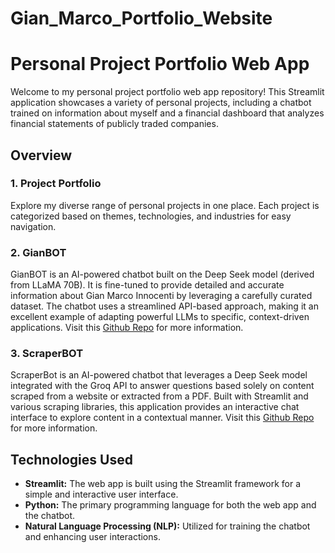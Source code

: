 # Gian_Marco_Portfolio_Website
# Personal Project Portfolio Web App

Welcome to my personal project portfolio web app repository! This Streamlit application showcases a variety of personal projects, including a chatbot trained on information about myself and a financial dashboard that analyzes financial statements of publicly traded companies.

## Overview

### 1. Project Portfolio

Explore my diverse range of personal projects in one place. Each project is categorized based on themes, technologies, and industries for easy navigation.

### 2. GianBOT

GianBOT is an AI-powered chatbot built on the Deep Seek model (derived from LLaMA 70B). It is fine-tuned to provide detailed and accurate information about Gian Marco Innocenti by leveraging a carefully curated dataset. The chatbot uses a streamlined API-based approach, making it an excellent example of adapting powerful LLMs to specific, context-driven applications.
Visit this [Github Repo](https://github.com/gminnocenti/GianMarcoInnocenti_DeepSeek_Personal_Chatbot) for more information.

### 3. ScraperBOT
ScraperBot is an AI-powered chatbot that leverages a Deep Seek model integrated with the Groq API to answer questions based solely on content scraped from a website or extracted from a PDF. Built with Streamlit and various scraping libraries, this application provides an interactive chat interface to explore content in a contextual manner. Visit this [Github Repo](https://github.com/gminnocenti/WebScrapper_PDF_Parser_Rag_Chatbot) for more information.

## Technologies Used

- **Streamlit:** The web app is built using the Streamlit framework for a simple and interactive user interface.
- **Python:** The primary programming language for both the web app and the chatbot.
- **Natural Language Processing (NLP):** Utilized for training the chatbot and enhancing user interactions.

